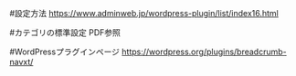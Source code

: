 #設定方法
https://www.adminweb.jp/wordpress-plugin/list/index16.html

#カテゴリの標準設定
PDF参照

#WordPressプラグインページ
https://wordpress.org/plugins/breadcrumb-navxt/